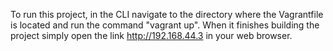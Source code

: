 To run this project, in the CLI navigate to the directory where the Vagrantfile is located and run the command "vagrant up".
When it finishes building the project simply open the link http://192.168.44.3 in your web browser.
